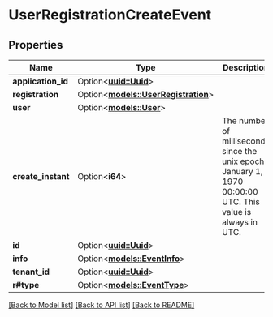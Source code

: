 # UserRegistrationCreateEvent

## Properties

Name | Type | Description | Notes
------------ | ------------- | ------------- | -------------
**application_id** | Option<[**uuid::Uuid**](uuid::Uuid.md)> |  | [optional]
**registration** | Option<[**models::UserRegistration**](UserRegistration.md)> |  | [optional]
**user** | Option<[**models::User**](User.md)> |  | [optional]
**create_instant** | Option<**i64**> | The number of milliseconds since the unix epoch: January 1, 1970 00:00:00 UTC. This value is always in UTC. | [optional]
**id** | Option<[**uuid::Uuid**](uuid::Uuid.md)> |  | [optional]
**info** | Option<[**models::EventInfo**](EventInfo.md)> |  | [optional]
**tenant_id** | Option<[**uuid::Uuid**](uuid::Uuid.md)> |  | [optional]
**r#type** | Option<[**models::EventType**](EventType.md)> |  | [optional]

[[Back to Model list]](../README.md#documentation-for-models) [[Back to API list]](../README.md#documentation-for-api-endpoints) [[Back to README]](../README.md)


